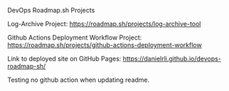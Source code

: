 DevOps Roadmap.sh Projects

Log-Archive Project: https://roadmap.sh/projects/log-archive-tool

Github Actions Deployment Workflow Project: https://roadmap.sh/projects/github-actions-deployment-workflow

Link to deployed site on GitHub Pages: https://danielrli.github.io/devops-roadmap-sh/

Testing no github action when updating readme.